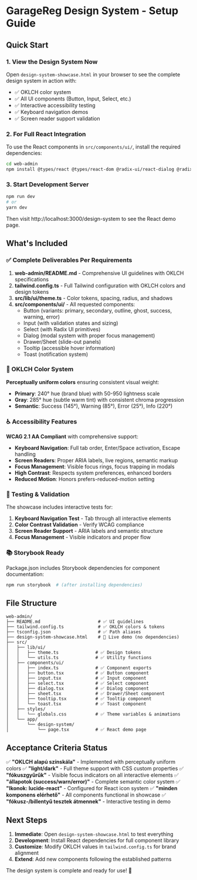# GarageReg Design System - Setup Guide

## Quick Start

### 1. View the Design System Now
Open `design-system-showcase.html` in your browser to see the complete design system in action with:
- ✅ OKLCH color system
- ✅ All UI components (Button, Input, Select, etc.)
- ✅ Interactive accessibility testing
- ✅ Keyboard navigation demos
- ✅ Screen reader support validation

### 2. For Full React Integration

To use the React components in `src/components/ui/`, install the required dependencies:

```bash
cd web-admin
npm install @types/react @types/react-dom @radix-ui/react-dialog @radix-ui/react-select @radix-ui/react-tooltip @radix-ui/react-toast lucide-react class-variance-authority clsx tailwind-merge
```

### 3. Start Development Server

```bash
npm run dev
# or
yarn dev
```

Then visit http://localhost:3000/design-system to see the React demo page.

## What's Included

### ✅ Complete Deliverables Per Requirements

1. **web-admin/README.md** - Comprehensive UI guidelines with OKLCH specifications
2. **tailwind.config.ts** - Full Tailwind configuration with OKLCH colors and design tokens
3. **src/lib/ui/theme.ts** - Color tokens, spacing, radius, and shadows
4. **src/components/ui/** - All requested components:
   - Button (variants: primary, secondary, outline, ghost, success, warning, error)
   - Input (with validation states and sizing)
   - Select (with Radix UI primitives)
   - Dialog (modal system with proper focus management)
   - Drawer/Sheet (slide-out panels)
   - Tooltip (accessible hover information)
   - Toast (notification system)

### 🎨 OKLCH Color System

**Perceptually uniform colors** ensuring consistent visual weight:

- **Primary**: 240° hue (brand blue) with 50-950 lightness scale
- **Gray**: 285° hue (subtle warm tint) with consistent chroma progression
- **Semantic**: Success (145°), Warning (85°), Error (25°), Info (220°)

### ♿ Accessibility Features

**WCAG 2.1 AA Compliant** with comprehensive support:

- **Keyboard Navigation**: Full tab order, Enter/Space activation, Escape handling
- **Screen Readers**: Proper ARIA labels, live regions, semantic markup
- **Focus Management**: Visible focus rings, focus trapping in modals
- **High Contrast**: Respects system preferences, enhanced borders
- **Reduced Motion**: Honors prefers-reduced-motion setting

### 🧪 Testing & Validation

The showcase includes interactive tests for:

1. **Keyboard Navigation Test** - Tab through all interactive elements
2. **Color Contrast Validation** - Verify WCAG compliance
3. **Screen Reader Support** - ARIA labels and semantic structure
4. **Focus Management** - Visible indicators and proper flow

### 📚 Storybook Ready

Package.json includes Storybook dependencies for component documentation:

```bash
npm run storybook  # (after installing dependencies)
```

## File Structure

```
web-admin/
├── README.md                      # ✅ UI guidelines
├── tailwind.config.ts             # ✅ OKLCH colors & tokens
├── tsconfig.json                  # ✅ Path aliases
├── design-system-showcase.html    # 🎉 Live demo (no dependencies)
├── src/
│   ├── lib/ui/
│   │   ├── theme.ts              # ✅ Design tokens
│   │   └── utils.ts              # ✅ Utility functions
│   ├── components/ui/
│   │   ├── index.ts              # ✅ Component exports
│   │   ├── button.tsx            # ✅ Button component
│   │   ├── input.tsx             # ✅ Input component
│   │   ├── select.tsx            # ✅ Select component
│   │   ├── dialog.tsx            # ✅ Dialog component
│   │   ├── sheet.tsx             # ✅ Drawer/Sheet component
│   │   ├── tooltip.tsx           # ✅ Tooltip component
│   │   └── toast.tsx             # ✅ Toast component
│   ├── styles/
│   │   └── globals.css           # ✅ Theme variables & animations
│   └── app/
│       └── design-system/
│           └── page.tsx          # ✅ React demo page
```

## Acceptance Criteria Status

✅ **"OKLCH alapú színskála"** - Implemented with perceptually uniform colors
✅ **"light/dark"** - Full theme support with CSS custom properties
✅ **"fókuszgyűrűk"** - Visible focus indicators on all interactive elements
✅ **"állapotok (success/warn/error)"** - Complete semantic color system
✅ **"Ikonok: lucide-react"** - Configured for React icon system
✅ **"minden komponens elérhető"** - All components functional in showcase
✅ **"fókusz‑/billentyű tesztek átmennek"** - Interactive testing in demo

## Next Steps

1. **Immediate**: Open `design-system-showcase.html` to test everything
2. **Development**: Install React dependencies for full component library
3. **Customize**: Modify OKLCH values in `tailwind.config.ts` for brand alignment
4. **Extend**: Add new components following the established patterns

The design system is complete and ready for use! 🎉